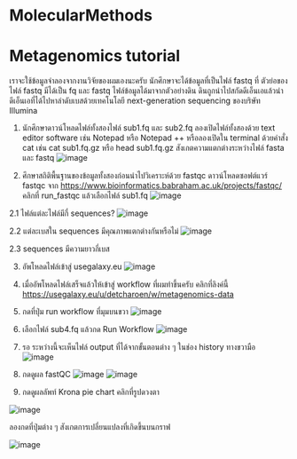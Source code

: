 # MolecularMethods

# Metagenomics tutorial
เราจะใช้ข้อมูลจำลองจากงานวิจัยของผมเองนะครับ นักศึกษาจะได้ข้อมูลที่เป็นไฟล์ fastq ที่ ตัวย่อของไฟล์ fastq มีได้เป็น fq และ fastq ไฟล์ข้อมูลได้มาจากตัวอย่างดิน ดินถูกนำไปสกัดดีเอ็นเอแล้วนำดีเอ็นเอที่ได้ไปหาลำดับเบสด้วยเทคโนโลยี next-generation sequencing ของบริษัท Illumina 
1. นักศึกษาดาวน์โหลดไฟล์ทั้งสองไฟล์ 
sub1.fq และ sub2.fq
ลองเปิดไฟล์ทั้งสองด้วย text editor software เช่น Notepad หรือ Notepad ++ หรือลองเปิดใน terminal ด้วยคำสั่ง cat เช่น cat sub1.fq.gz หรือ head sub1.fq.gz
สังเกตความแตกต่างระหว่างไฟล์ fasta และ fastq
![image](https://user-images.githubusercontent.com/70691598/148346653-2e76016d-32c8-420d-8e97-2698959915e4.png)


2. ศึกษาสถิติพื้นฐานของข้อมูลทั้งสองก่อนนำไปวิเคราะห์ด้วย fastqc 
ดาวน์โหลดซอฟต์แวร์ fastqc จาก https://www.bioinformatics.babraham.ac.uk/projects/fastqc/
คลิกที่ run_fastqc แล้วเลือกไฟล์ sub1.fq
![image](https://user-images.githubusercontent.com/70691598/148317160-09bf4377-eaa2-4529-ae86-44dd67fe847c.png)

 2.1 ไฟล์แต่ละไฟล์มีกี่ sequences?
 ![image](https://user-images.githubusercontent.com/70691598/148346810-c25cb494-81ed-4655-a4fa-8b0aa7fa0bd6.png)


 2.2 แต่ละเบสใน sequences มีคุณภาพแตกต่างกันหรือไม่
 ![image](https://user-images.githubusercontent.com/70691598/148346854-1c354243-d180-46e4-9534-68f4d0259cae.png)

 2.3 sequences มีความยาวกี่เบส

3. อัพโหลดไฟล์เข้าสู่ usegalaxy.eu
![image](https://user-images.githubusercontent.com/70691598/148321189-ec2a6b58-e78b-4d63-998b-7a748258977e.png)

4. เมื่ออัพโหลดไฟล์เสร็จแล้วให้เข้าสู่ workflow ที่ผมทำขึ้นครับ คลิกที่ลิงค์นี้ https://usegalaxy.eu/u/detcharoen/w/metagenomics-data
5. กดที่ปุ่ม run workflow ที่มุมบนขวา
![image](https://user-images.githubusercontent.com/70691598/148347731-ca0ae72b-d7bd-446e-b2ff-4c0931b51a2f.png)

6. เลือกไฟล์ sub4.fq แล้วกด Run Workflow
![image](https://user-images.githubusercontent.com/70691598/148348197-df130a27-bf35-40bb-9137-ba9e6ac0d737.png)

7. รอ ระหว่างนี้จะเห็นไฟล์ output ที่ได้จากขั้นตอนต่าง ๆ ในช่อง history ทางขวามือ
![image](https://user-images.githubusercontent.com/70691598/148348457-d7f44c30-2d3f-46e2-8b08-9beaeae8a1f5.png)
8. กดดูผล fastQC 
![image](https://user-images.githubusercontent.com/70691598/148349994-36dd7490-19b1-4d85-b852-9354b2561cf6.png)
![image](https://user-images.githubusercontent.com/70691598/148350073-0516ab81-70d1-412d-8ba6-2ba25ab177fd.png)

9. กดดูผลลัพท์ Krona pie chart
คลิกที่รูปดวงตา

![image](https://user-images.githubusercontent.com/70691598/148361196-f0e840be-b60b-44f9-b3df-f5547249dd50.png)

ลองกดที่ปุ่มต่าง ๆ สังเกตการเปลี่ยนแปลงที่เกิดขึ้นบนกราฟ

![image](https://user-images.githubusercontent.com/70691598/148361362-3ced911c-66db-4e0a-9297-85eb6d5fb016.png)


